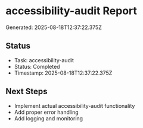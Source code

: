 # accessibility-audit Report

Generated: 2025-08-18T12:37:22.375Z

## Status
- Task: accessibility-audit
- Status: Completed
- Timestamp: 2025-08-18T12:37:22.375Z

## Next Steps
- Implement actual accessibility-audit functionality
- Add proper error handling
- Add logging and monitoring
